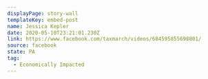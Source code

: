 ```yaml
---
displayPage: story-wall
templateKey: embed-post
name: Jessica Kepler
date: 2020-05-10T23:21:01.230Z
link: https://www.facebook.com/taxmarch/videos/684595855698801/
source: facebook
state: PA
tag:
  - Economically Impacted
---
```

